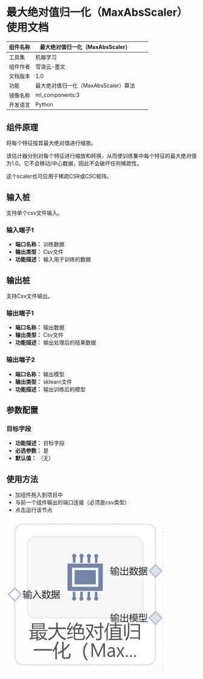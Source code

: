 # 最大绝对值归一化（MaxAbsScaler）使用文档
| 组件名称 | 最大绝对值归一化（MaxAbsScaler）|  |  |
| --- | --- | --- | --- |
| 工具集 | 机器学习 |  |  |
| 组件作者 | 雪浪云-墨文 |  |  |
| 文档版本 | 1.0 |  |  |
| 功能 |最大绝对值归一化（MaxAbsScaler）算法 |  |  |
| 镜像名称 | ml_components:3 |  |  |
| 开发语言 | Python |  |  |

## 组件原理
将每个特征按其最大绝对值进行缩放。

该估计器分别对每个特征进行缩放和转换，从而使训练集中每个特征的最大绝对值为1.0。它不会移动/中心数据，因此不会破坏任何稀疏性。

这个scaler也可应用于稀疏CSR或CSC矩阵。
## 输入桩
支持单个csv文件输入。
### 输入端子1

- **端口名称：** 训练数据
- **输出类型：** Csv文件
- **功能描述：** 输入用于训练的数据

## 输出桩
支持Csv文件输出。
### 输出端子1

- **端口名称：** 输出数据
- **输出类型：** Csv文件
- **功能描述：** 输出处理后的结果数据
### 输出端子2

- **端口名称：** 输出模型
- **输出类型：** sklearn文件
- **功能描述：** 输出训练后的模型
## 参数配置
### 目标字段

- **功能描述：** 目标字段
- **必选参数：** 是
- **默认值：** （无）
## 使用方法
- 加组件拖入到项目中
- 与前一个组件输出的端口连接（必须是csv类型）
- 点击运行该节点


![](./img/最大绝对值归一化.png)
